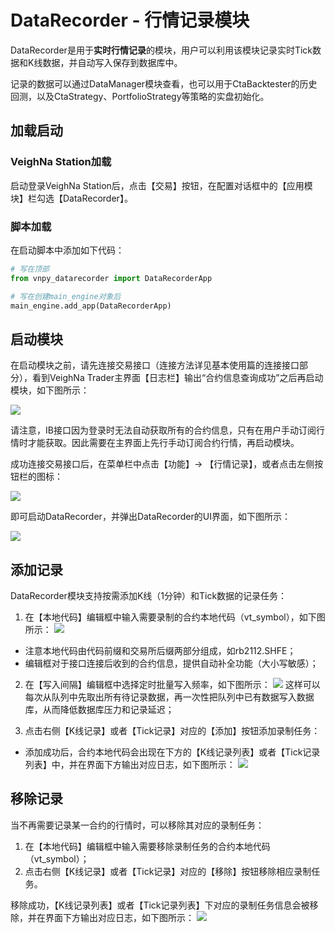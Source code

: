 # DataRecorder - 行情记录模块

DataRecorder是用于**实时行情记录**的模块，用户可以利用该模块记录实时Tick数据和K线数据，并自动写入保存到数据库中。

记录的数据可以通过DataManager模块查看，也可以用于CtaBacktester的历史回测，以及CtaStrategy、PortfolioStrategy等策略的实盘初始化。

## 加载启动

### VeighNa Station加载

启动登录VeighNa Station后，点击【交易】按钮，在配置对话框中的【应用模块】栏勾选【DataRecorder】。

### 脚本加载

在启动脚本中添加如下代码：

```python 3
# 写在顶部
from vnpy_datarecorder import DataRecorderApp

# 写在创建main_engine对象后
main_engine.add_app(DataRecorderApp)
```

## 启动模块

在启动模块之前，请先连接交易接口（连接方法详见基本使用篇的连接接口部分），看到VeighNa Trader主界面【日志栏】输出“合约信息查询成功”之后再启动模块，如下图所示：

![](https://vnpy-doc.oss-cn-shanghai.aliyuncs.com/cta_strategy/1.png)

请注意，IB接口因为登录时无法自动获取所有的合约信息，只有在用户手动订阅行情时才能获取。因此需要在主界面上先行手动订阅合约行情，再启动模块。

成功连接交易接口后，在菜单栏中点击【功能】-> 【行情记录】，或者点击左侧按钮栏的图标：

![](https://vnpy-doc.oss-cn-shanghai.aliyuncs.com/data_recorder/1.png)

即可启动DataRecorder，并弹出DataRecorder的UI界面，如下图所示：

![](https://vnpy-doc.oss-cn-shanghai.aliyuncs.com/data_recorder/4.png)


## 添加记录

DataRecorder模块支持按需添加K线（1分钟）和Tick数据的记录任务：

1. 在【本地代码】编辑框中输入需要录制的合约本地代码（vt_symbol），如下图所示：
![](https://vnpy-doc.oss-cn-shanghai.aliyuncs.com/data_recorder/5.png)
- 注意本地代码由代码前缀和交易所后缀两部分组成，如rb2112.SHFE；
- 编辑框对于接口连接后收到的合约信息，提供自动补全功能（大小写敏感）；

2. 在【写入间隔】编辑框中选择定时批量写入频率，如下图所示：
![](https://vnpy-doc.oss-cn-shanghai.aliyuncs.com/data_recorder/6.png)
这样可以每次从队列中先取出所有待记录数据，再一次性把队列中已有数据写入数据库，从而降低数据库压力和记录延迟；

3. 点击右侧【K线记录】或者【Tick记录】对应的【添加】按钮添加录制任务：

- 添加成功后，合约本地代码会出现在下方的【K线记录列表】或者【Tick记录列表】中，并在界面下方输出对应日志，如下图所示：
![](https://vnpy-doc.oss-cn-shanghai.aliyuncs.com/data_recorder/10.png)


## 移除记录

当不再需要记录某一合约的行情时，可以移除其对应的录制任务：

1. 在【本地代码】编辑框中输入需要移除录制任务的合约本地代码（vt_symbol）；
2. 点击右侧【K线记录】或者【Tick记录】对应的【移除】按钮移除相应录制任务。

移除成功，【K线记录列表】或者【Tick记录列表】下对应的录制任务信息会被移除，并在界面下方输出对应日志，如下图所示：
![](https://vnpy-doc.oss-cn-shanghai.aliyuncs.com/data_recorder/9.png)
